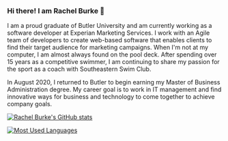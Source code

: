 ### Hi there! I am Rachel Burke 👋

I am a proud graduate of Butler University and am currently working as a software developer at Experian Marketing Services. I work with an Agile team of developers to create web-based software that enables clients to find their target audience for marketing campaigns. When I'm not at my computer, I am almost always found on the pool deck. After spending over 15 years as a competitive swimmer, I am continuing to share my passion for the sport as a coach with Southeastern Swim Club.

In August 2020, I returned to Butler to begin earning my Master of Business Administration degree. My career goal is to work in IT management and find innovative ways for business and technology to come together to achieve company goals.

[![Rachel Burke's GitHub stats](https://github-readme-stats.vercel.app/api?username=RachelBurke&count_private=true&show_icons=true&theme=transparent)](https://github.com/RachelBurke)

[![Most Used Languages](https://github-readme-stats.vercel.app/api/top-langs/?username=RachelBurke&langs_count=5&theme=transparent)](https://github.com/RachelBurke)

<!--
**RachelBurke/RachelBurke** is a ✨ _special_ ✨ repository because its `README.md` (this file) appears on your GitHub profile.

Here are some ideas to get you started:

- 🔭 I’m currently working on ...
- 🌱 I’m currently learning ...
- 👯 I’m looking to collaborate on ...
- 🤔 I’m looking for help with ...
- 💬 Ask me about ...
- 📫 How to reach me: ...
- 😄 Pronouns: ...
- ⚡ Fun fact: ...
-->

